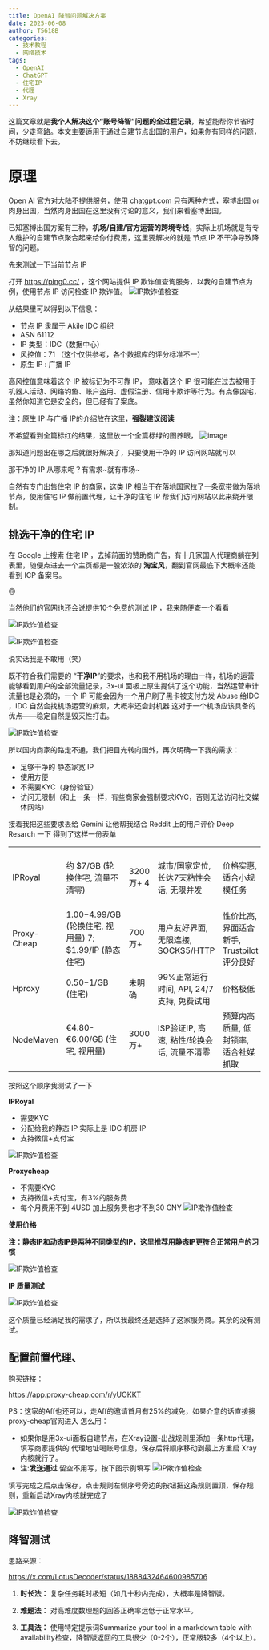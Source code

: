 ```yaml
---
title: OpenAI 降智问题解决方案
date: 2025-06-08
author: T5618B
categories:
  - 技术教程
  - 网络技术
tags:
  - OpenAI
  - ChatGPT
  - 住宅IP
  - 代理
  - Xray
---
```


这篇文章就是**我个人解决这个“账号降智”问题的全过程记录**，希望能帮你节省时间，少走弯路。本文主要适用于通过自建节点出国的用户，如果你有同样的问题，不妨继续看下去。

# 原理

Open AI 官方对大陆不提供服务，使用 chatgpt.com 只有两种方式，塞博出国 or 肉身出国，当然肉身出国在这里没有讨论的意义，我们来看塞博出国。

已知塞博出国方案有三种，**机场/自建/官方运营的跨境专线**，实际上机场就是有专人维护的自建节点聚合起来给你付费用，这里要解决的就是 节点 IP 不干净导致降智的问题。

先来测试一下当前节点 IP 

打开 https://ping0.cc/ ，这个网站提供 IP 欺诈值查询服务，以我的自建节点为例，使用节点 IP 访问检查 IP 欺诈值。
![IP欺诈值检查](Pasted-image-20250605152343.png)
 
从结果里可以得到以下信息：
- 节点 IP 隶属于 Akile IDC 组织
- ASN 61112
- IP 类型：IDC（数据中心）
- 风控值：71 （这个仅供参考，各个数据库的评分标准不一）
- 原生 IP : 广播 IP


高风控值意味着这个 IP 被标记为不可靠 IP， 意味着这个 IP 很可能在过去被用于机器人活动、网络钓鱼、账户盗用、虚假注册、信用卡欺诈等行为。有点像凶宅，虽然你知道它是安全的，但已经有了案底。

注：原生 IP 与广播 IP的介绍放在这里，**强裂建议阅读**

不希望看到全篇标红的结果，这里放一个全篇标绿的图养眼，
![image](Pasted-image-20250605160623.png)


那知道问题出在哪之后就很好解决了，只要使用干净的 IP 访问网站就可以

那干净的 IP 从哪来呢？有需求~就有市场~

自然有专门出售住宅 IP 的商家，这类 IP 相当于在落地国家拉了一条宽带做为落地节点，使用住宅 IP 做前置代理，让干净的住宅 IP 帮我们访问网站以此来绕开限制。

## 挑选干净的住宅 IP

在 Google 上搜索 住宅 IP ，去掉前面的赞助商广告，有十几家国人代理商躺在列表里，随便点进去一个主页都是一股浓浓的 **淘宝风**，翻到官网最底下大概率还能看到 ICP 备案号。

🙃

当然他们的官网也还会说提供10个免费的测试 IP ，我来随便查一个看看

![IP欺诈值检查](Pasted-image-20250607091353.png)

![IP欺诈值检查](Pasted-image-20250607091433.png)

说实话我是不敢用（笑）

既不符合我们需要的 “**干净IP**”的要求，也和我不用机场的理由一样，机场的运营能够看到用户的全部流量记录，3x-ui 面板上原生提供了这个功能，当然运营审计流量也是必须的，一个 IP 可能会因为一个用户刷了黑卡被支付方发 Abuse 给IDC ，IDC  自然会找机场运营的麻烦，大概率还会封机器
这对于一个机场应该具备的优点——稳定自然是毁灭性打击。

![IP欺诈值检查](Pasted-image-20250607090038.png)

所以国内商家的路走不通，我们把目光转向国外，再次明确一下我的需求：

- 足够干净的 静态家宽 IP
- 使用方便
- 不需要KYC（身份验证）
- 访问无限制（和上一条一样，有些商家会强制要求KYC，否则无法访问社交媒体网站）

接着我把这些要求丢给 Gemini 让他帮我结合 Reddit 上的用户评价 Deep Resarch 一下
得到了这样一份表单

|             |                                               |          |                               |                              |                                  |                    |
| ----------- | --------------------------------------------- | -------- | ----------------------------- | ---------------------------- | -------------------------------- | ------------------ |
| IPRoyal     | 约 $7/GB (轮换住宅, 流量不清零)                         | 3200万+ 4 | 城市/国家定位, 长达7天粘性会话, 无限并发       | 价格实惠, 适合小规模任务                | 可靠性不稳, IP易被封, 客服响应慢, Pawns App争议 | Pawns App (用户共享带宽) |
| Proxy-Cheap | $1.00-$4.99/GB (轮换住宅, 视用量) 7; $1.99/IP (静态住宅) | 700万+    | 用户友好界面, 无限连接, SOCKS5/HTTP     | 性价比高, 界面适合新手, Trustpilot评分良好 | 定价信息在不同来源中存在差异, Sourceforge曾无评论  | 声称“合乎道德来源”         |
| Hproxy      | $0.50-$1/GB (住宅)                              | 未明确      | 99%正常运行时间, API, 24/7支持, 免费试用  | 价格极低                         | 信息较少, 官网信息透明度曾受质疑                | 未明确                |
| NodeMaven   | €4.80-€6.00/GB (住宅, 视用量)                      | 3000万+   | ISP验证IP, 高速, 粘性/轮换会话, 流量不清零   | 预算内高质量, 低封锁率, 适合社媒抓取         | 相对于高级供应商，期望需管理                   | ISP验证IP            |
按照这个顺序我测试了一下

**IPRoyal**

- 需要KYC
- 分配给我的静态 IP 实际上是 IDC 机房 IP
- 支持微信+支付宝


![IP欺诈值检查](Pasted-image-20250607111254.png)

**Proxycheap**

- 不需要KYC
- 支持微信+支付宝，有3%的服务费
- 每个月费用不到 4USD 加上服务费也才不到30 CNY
![IP欺诈值检查](Pasted-image-20250607112323.png)

**使用价格**

**注：静态IP和动态IP是两种不同类型的IP，这里推荐用静态IP更符合正常用户的习惯**


![IP欺诈值检查](Pasted-image-20250607112330.png)

**IP 质量测试**

![IP欺诈值检查](Pasted-image-20250605152343.png)


这个质量已经满足我的需求了，所以我最终还是选择了这家服务商。其余的没有测试。

## 配置前置代理、

购买链接：

https://app.proxy-cheap.com/r/yUOKKT

PS：这家的Aff也还可以，走Aff的邀请首月有25%的减免，如果介意的话直接搜proxy-cheap官网进入
怎么用：
- 如果你是用3x-ui面板自建节点，在Xray设置-出战规则里添加一条http代理，填写商家提供的 代理地址喝账号信息，保存后将顺序移动到最上方重启 Xray 内核就行了。
- 注:**发送通过** 留空不用写，按下图示例填写
![IP欺诈值检查](Pasted-image-20250607121953.png)

填写完成之后点击保存，点击规则左侧序号旁边的按钮把这条规则置顶，保存规则，重新启动Xray内核就完成了

![IP欺诈值检查](Pasted-image-20250607122117.png)

## 降智测试

思路来源：

https://x.com/LotusDecoder/status/1888432464600985706

1. **时长法：** 复杂任务耗时极短（如几十秒内完成），大概率是降智版。
    
2. **难题法：** 对高难度数理题的回答正确率远低于正常水平。
    
3. **工具法：** 使用特定提示词Summarize your tool in a markdown table with availability检查，降智版返回的工具很少（0-2个），正常版较多（4个以上）。


